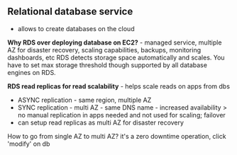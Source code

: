 ## Relational database service 
- allows to create databases on the cloud

**Why RDS over deploying database on EC2?** - managed service, multiple AZ for disaster recovery, scaling capabilities, backups, monitoring dashboards, etc
RDS detects storage space automatically and scales. You have to set max storage threshold though supported by all database engines on RDS.

**RDS read replicas for read scalability** - helps scale reads on apps from dbs
- ASYNC replication - same region, multiple AZ
- SYNC replication - multi AZ - same DNS name - increased availability > no manual replication in apps needed and not used for scaling; failover
- can setup read replicas as multi AZ for disaster recovery

How to go from single AZ to multi AZ? it's a zero downtime operation, click 'modify' on db
